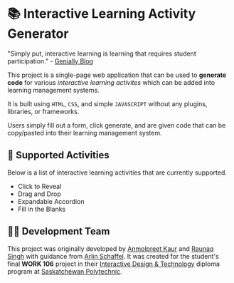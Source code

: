 # 📚 Interactive Learning Activity Generator

"Simply put, interactive learning is learning that requires student participation." - [Genially Blog](https://blog.genial.ly/en/interactive-learning/)


This project is a single-page web application that can be used to **generate code** for various _interactive learning activites_ which can be added into learning management systems. 

It is built using `HTML`, `CSS`, and simple  `JAVASCRIPT` without any plugins, libraries, or frameworks.

Users simply fill out a form, click generate, and are given code that can be copy/pasted into their learning management system.

## 🧮 Supported Activities

Below is a list of interactive learning activities that are currently supported.

- Click to Reveal 
- Drag and Drop 
- Expandable Accordion 
- Fill in the Blanks

## 👩‍💻 Development Team

This project was originally developed by [Anmolpreet Kaur](https://github.com/Anmol135) and [Raunaq Singh](https://github.com/Raunaq27) with guidance from [Arlin Schaffel](https://github.com/FeXd). It was created for the student's final **WORK 106** project in their [Interactive Design & Technology](https://saskpolytech.ca/programs-and-courses/programs/Interactive-Design-and-Technology.aspx) diploma program at [Saskatchewan Polytechnic](https://saskpolytech.ca/).
